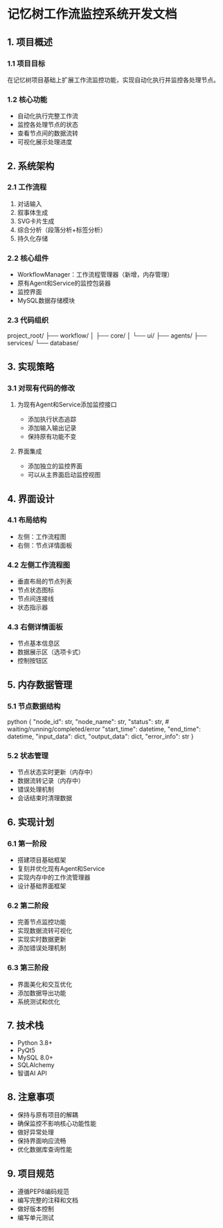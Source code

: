 # 记忆树工作流监控系统开发文档

## 1. 项目概述

### 1.1 项目目标
在记忆树项目基础上扩展工作流监控功能，实现自动化执行并监控各处理节点。

### 1.2 核心功能
- 自动化执行完整工作流
- 监控各处理节点的状态
- 查看节点间的数据流转
- 可视化展示处理进度

## 2. 系统架构

### 2.1 工作流程
1. 对话输入
2. 叙事体生成
3. SVG卡片生成
4. 综合分析（段落分析+标签分析）
5. 持久化存储

### 2.2 核心组件
- WorkflowManager：工作流程管理器（新增，内存管理）
- 原有Agent和Service的监控包装器
- 监控界面
- MySQL数据存储模块

### 2.3 代码组织
project_root/
├── workflow/
│   ├── core/
│   └── ui/
├── agents/
├── services/
└── database/

## 3. 实现策略

### 3.1 对现有代码的修改
1. 为现有Agent和Service添加监控接口
   - 添加执行状态追踪
   - 添加输入输出记录
   - 保持原有功能不变

2. 界面集成
   - 添加独立的监控界面
   - 可以从主界面启动监控视图

## 4. 界面设计

### 4.1 布局结构
- 左侧：工作流程图
- 右侧：节点详情面板

### 4.2 左侧工作流程图
- 垂直布局的节点列表
- 节点状态图标
- 节点间连接线
- 状态指示器

### 4.3 右侧详情面板
- 节点基本信息区
- 数据展示区（选项卡式）
- 控制按钮区

## 5. 内存数据管理

### 5.1 节点数据结构
python
{
"node_id": str,
"node_name": str,
"status": str, # waiting/running/completed/error
"start_time": datetime,
"end_time": datetime,
"input_data": dict,
"output_data": dict,
"error_info": str
}
### 5.2 状态管理
- 节点状态实时更新（内存中）
- 数据流转记录（内存中）
- 错误处理机制
- 会话结束时清理数据

## 6. 实现计划

### 6.1 第一阶段
- 搭建项目基础框架
- 复刻并优化现有Agent和Service
- 实现内存中的工作流管理器
- 设计基础界面框架

### 6.2 第二阶段
- 完善节点监控功能
- 实现数据流转可视化
- 实现实时数据更新
- 添加错误处理机制

### 6.3 第三阶段
- 界面美化和交互优化
- 添加数据导出功能
- 系统测试和优化

## 7. 技术栈
- Python 3.8+
- PyQt5
- MySQL 8.0+
- SQLAlchemy
- 智谱AI API

## 8. 注意事项
- 保持与原有项目的解耦
- 确保监控不影响核心功能性能
- 做好异常处理
- 保持界面响应流畅
- 优化数据库查询性能

## 9. 项目规范
- 遵循PEP8编码规范
- 编写完整的注释和文档
- 做好版本控制
- 编写单元测试